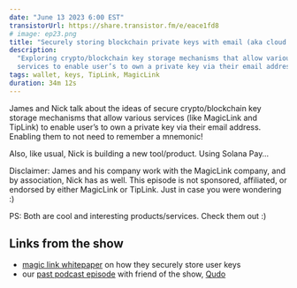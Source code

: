 ```yaml
---
date: "June 13 2023 6:00 EST"
transistorUrl: https://share.transistor.fm/e/eace1fd8
# image: ep23.png
title: "Securely storing blockchain private keys with email (aka cloud wallets)"
description:
  "Exploring crypto/blockchain key storage mechanisms that allow various
  services to enable user’s to own a private key via their email address."
tags: wallet, keys, TipLink, MagicLink
duration: 34m 12s
---
```


James and Nick talk about the ideas of secure crypto/blockchain key storage
mechanisms that allow various services (like MagicLink and TipLink) to enable
user’s to own a private key via their email address. Enabling them to not need
to remember a mnemonic!

Also, like usual, Nick is building a new tool/product. Using Solana Pay…

Disclaimer: James and his company work with the MagicLink company, and by
association, Nick has as well. This episode is not sponsored, affiliated, or
endorsed by either MagicLink or TipLink. Just in case you were wondering :)

PS: Both are cool and interesting products/services. Check them out :)

## Links from the show

- [magic link whitepaper](https://magic-whitepaper-key-based-authentication-system.s3.us-west-2.amazonaws.com/Magic+Whitepaper.pdf)
  on how they securely store user keys
- our [past podcast episode](https://solfate.com/podcast/10) with friend of the
  show, [Qudo](https://twitter.com/_qudo)
